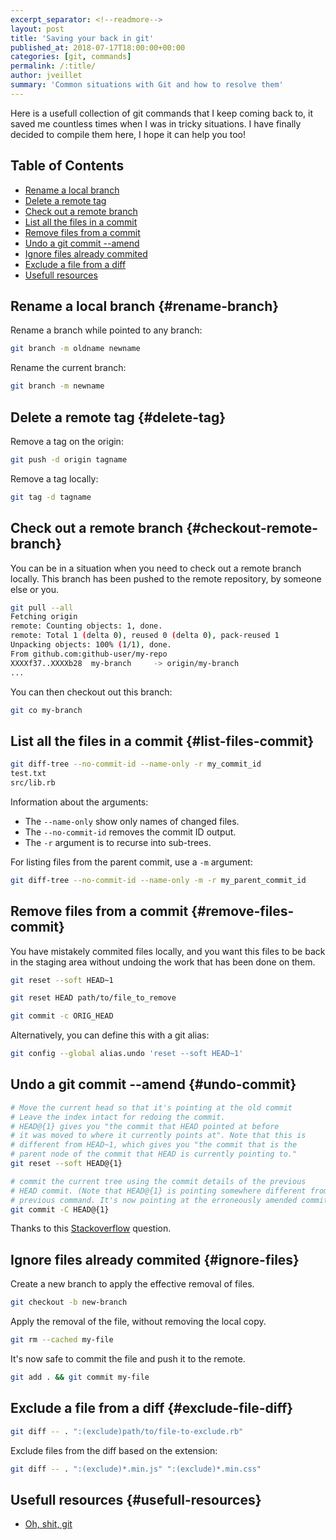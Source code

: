 ```yaml
---
excerpt_separator: <!--readmore-->
layout: post
title: 'Saving your back in git'
published_at: 2018-07-17T18:00:00+00:00
categories: [git, commands]
permalink: /:title/
author: jveillet
summary: 'Common situations with Git and how to resolve them'
---
```


Here is a usefull collection of git commands that I keep coming back to, it saved me countless times when I was in tricky situations.
I have finally decided to compile them here, I hope it can help you too!

<!--readmore-->

## Table of Contents

- [Rename a local branch](#rename-branch)
- [Delete a remote tag](#delete-tag)
- [Check out a remote branch](#checkout-remote-branch)
- [List all the files in a commit](#list-files-commit)
- [Remove files from a commit](#remove-files-commit)
- [Undo a git commit --amend](#undo-commit)
- [Ignore files already commited](#ignore-files)
- [Exclude a file from a diff](#exclude-file-diff)
- [Usefull resources](#usefull-resources)

## Rename a local branch {#rename-branch}

Rename a branch while pointed to any branch:

```bash
git branch -m oldname newname
```

Rename the current branch:

```bash
git branch -m newname
```

## Delete a remote tag {#delete-tag}

Remove a tag on the origin:

```bash
git push -d origin tagname
```

Remove a tag locally:

```bash
git tag -d tagname
```

## Check out a remote branch {#checkout-remote-branch}

You can be in a situation when you need to check out a remote branch locally. This branch has been pushed to
the remote repository, by someone else or you.

```bash
git pull --all
Fetching origin
remote: Counting objects: 1, done.
remote: Total 1 (delta 0), reused 0 (delta 0), pack-reused 1
Unpacking objects: 100% (1/1), done.
From github.com:github-user/my-repo
XXXXf37..XXXXb28  my-branch     -> origin/my-branch
...
```

You can then checkout out this branch:

```bash
git co my-branch
```

## List all the files in a commit {#list-files-commit}

```bash
git diff-tree --no-commit-id --name-only -r my_commit_id
test.txt
src/lib.rb
```

Information about the arguments:

+ The `--name-only` show only names of changed files.
+ The `--no-commit-id` removes the commit ID output.
+ The `-r` argument is to recurse into sub-trees.

For listing files from the parent commit, use a `-m` argument:

```bash
git diff-tree --no-commit-id --name-only -m -r my_parent_commit_id
```

## Remove files from a commit {#remove-files-commit}

You have mistakely commited files locally, and you want this files to be back in the staging area without undoing the work that has been done on them.

```bash
git reset --soft HEAD~1

git reset HEAD path/to/file_to_remove

git commit -c ORIG_HEAD
```

Alternatively, you can define this with a git alias:

```bash
git config --global alias.undo 'reset --soft HEAD~1'
```

## Undo a git commit --amend {#undo-commit}

```bash
# Move the current head so that it's pointing at the old commit
# Leave the index intact for redoing the commit.
# HEAD@{1} gives you "the commit that HEAD pointed at before
# it was moved to where it currently points at". Note that this is
# different from HEAD~1, which gives you "the commit that is the
# parent node of the commit that HEAD is currently pointing to."
git reset --soft HEAD@{1}
```

```bash
# commit the current tree using the commit details of the previous
# HEAD commit. (Note that HEAD@{1} is pointing somewhere different from the
# previous command. It's now pointing at the erroneously amended commit.)
git commit -C HEAD@{1}
```

Thanks to this [Stackoverflow](https://stackoverflow.com/questions/1459150/how-to-undo-git-commit-amend-done-instead-of-git-commit#1459264) question.

## Ignore files already commited {#ignore-files}

Create a new branch to apply the effective removal of files.

```bash
git checkout -b new-branch
```

Apply the removal of the file, without removing the local copy.

```bash
git rm --cached my-file
```

It's now safe to commit the file and push it to the remote.

```bash
git add . && git commit my-file
```

## Exclude a file from a diff {#exclude-file-diff}

```bash
git diff -- . ":(exclude)path/to/file-to-exclude.rb"
```

Exclude files from the diff based on the extension:

```bash
git diff -- . ":(exclude)*.min.js" ":(exclude)*.min.css"
```

## Usefull resources {#usefull-resources}

- [Oh, shit, git](http://ohshitgit.com/)
